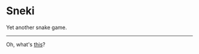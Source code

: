 # Sneki

Yet another snake game.
___
Oh, what's [this](https://www.youtube.com/watch?v=Ti4sqG85FU4)?
